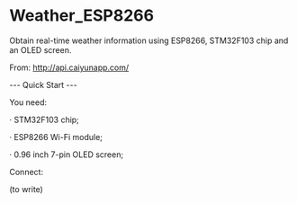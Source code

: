 # Weather_ESP8266

Obtain real-time weather information using ESP8266, STM32F103 chip and an OLED screen.

From: http://api.caiyunapp.com/

--- Quick Start ---

You need:

· STM32F103 chip;

· ESP8266 Wi-Fi module;

· 0.96 inch 7-pin OLED screen;


Connect:

(to write)

